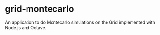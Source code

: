 # grid-montecarlo
An application to do Montecarlo simulations on the Grid implemented with Node.js and Octave.
